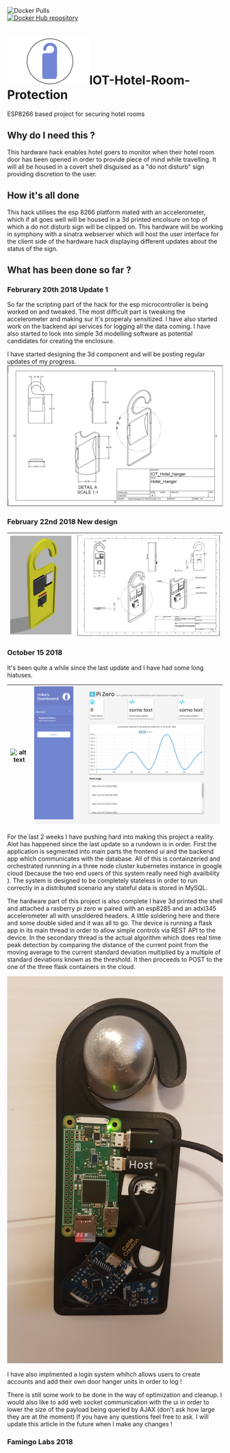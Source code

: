 
![Docker Pulls](https://img.shields.io/docker/pulls/mashape/kong.svg?style=for-the-badge)  
[![Docker Hub repository](http://dockeri.co/image/almiche/iot_hotel)](https://registry.hub.docker.com/u/almiche/iot_hotel/)

# ![alt](https://github.com/almiche/IOT-Hotel-Room-Protection/blob/master/iot_door_icon_10%25.png?raw=true)IOT-Hotel-Room-Protection
ESP8266 based project for securing hotel rooms

## Why do I need this ?

This hardware hack enables hotel goers to monitor when their hotel room door has been opened in order to provide piece of mind while travelling. It will all be housed in a covert shell disguised as a "do not disturb" sign providing discretion to the user. 

## How it's all done

This hack utilises the esp 8266 platform mated with an accelerometer, which if all goes well will be housed in a 3d printed encolsure on top of which a do not disturb sign will be clipped on. This hardware will be working in symphony with a sinatra webserver which will host the user interface for the client side of the hardware hack displaying different updates about the status of the sign.

## What has been done so far ?

### Februrary 20th 2018 Update 1

So far the scripting part of the hack for the esp microcontroller is being worked on and tweaked. The most difficult part is tweaking the accelerometer and making sur it's properaly sensitized. I have also started work on the backend api services for logging all the data coming. I have also started to look into simple 3d modelling software as potential candidates for creating the enclosure.

I have started designing the 3d component and will be posting regular updates of my progress.
![alt text](https://raw.githubusercontent.com/almiche/IOT-Hotel-Room-Protection/master/wushy.PNG)

### February 22nd 2018 New design

| ![alt text](https://github.com/almiche/IOT-Hotel-Room-Protection/blob/master/3dRender_1.PNG?raw=true)  |![alt text](https://github.com/almiche/IOT-Hotel-Room-Protection/blob/master/Capture.PNG?raw=true) |
|---|---|

### October 15 2018

It's been quite a while since the last update and I have had some long hiatuses. 

| ![alt text](https://github.com/almiche/IOT-Hotel-Room-Protection/blob/master/bump.gif?raw=true)  |![alt text](https://github.com/almiche/IOT-Hotel-Room-Protection/blob/master/dashboard.png?raw=true) |
|---|---|

For the last 2 weeks I have pushing hard into making this project a reality. Alot has happened since the last update so a rundown is in order. First the application is segmented into main parts the frontend ui and the backend app which communicates with the database. All of this is  containzeried and orchestrated runnning in a three node cluster kubernetes instance in google cloud (because the two end users of this system really need high availbility ). The system is designed  to be completely stateless in order to run correctly in a distributed scenario any stateful data is stored in MySQL.

The hardware  part of this project is also complete I have 3d printed the shell and attached a rasberry pi zero w paired with an esp8285 and an adxl345 accelerometer all with unsoldered headers. A little soldering here and there and some double sided and it was all to go. The device is running a flask app in its main thread in order to allow simple controls via REST API to the device. In the secondary thread is the actual algorithm which does real time peak detection by comparing the distance of the current  point from the moving average to the current standard deviation multiplied by a multiple of standard deviations known as the threshold. It then proceeds to POST to the one of the three flask containers in the cloud.

![alt text](https://github.com/almiche/IOT-Hotel-Room-Protection/blob/master/innards.jpg?raw=true)

I have also implmented a login system whihch allows users to create accounts and add their own door hanger units in order to log !

There is still some work to be done in the way of optimization and cleanup. I would also like to add web socket communication with the ui in order to lower the size of the payload being queried by AJAX (don't ask how large they are at the moment) If you have any questions feel free to ask. I will update  this  article in the future when I make any changes !

### Famingo Labs 2018
